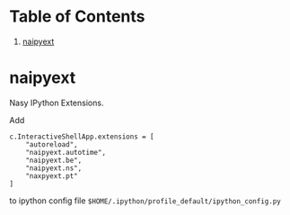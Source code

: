 
# Table of Contents

1.  [naipyext](#org4b8b3b8)


<a id="org4b8b3b8"></a>

# naipyext

Nasy IPython Extensions.

Add

    c.InteractiveShellApp.extensions = [
        "autoreload",
        "naipyext.autotime",
        "naipyext.be",
        "naipyext.ns",
        "naxpyext.pt"
    ]

to ipython config file `$HOME/.ipython/profile_default/ipython_config.py`

